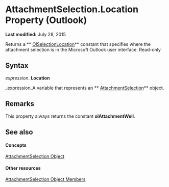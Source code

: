 
# AttachmentSelection.Location Property (Outlook)

 **Last modified:** July 28, 2015

Returns a  ** [OlSelectionLocation](a13e3915-09a1-5130-42b9-caf3fb25c514.md)** constant that specifies where the attachment selection is in the Microsoft Outlook user interface. Read-only

## Syntax

 _expression_. **Location**

 _expression_A variable that represents an  ** [AttachmentSelection](398cf106-a904-9048-e627-e47aaadf1105.md)** object.


## Remarks

This property always returns the constant  **olAttachmentWell**.


## See also


#### Concepts


 [AttachmentSelection Object](398cf106-a904-9048-e627-e47aaadf1105.md)
#### Other resources


 [AttachmentSelection Object Members](98212826-8a87-665c-2a38-e232974b904b.md)
